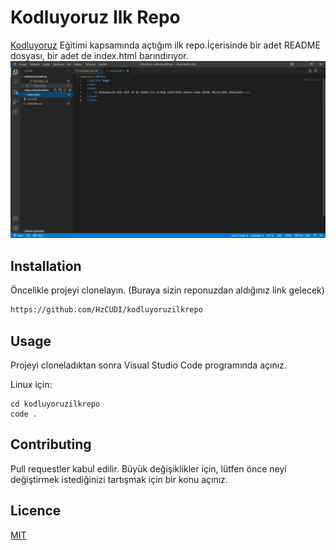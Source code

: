 # Kodluyoruz Ilk Repo

[Kodluyoruz](https://www.kodluyoruz.org/) Eğitimi kapsamında açtığım ilk repo.İçerisinde bir adet README dosyası, bir adet de index.html barındırıyor.
![image](https://github.com/HzCUDI/kodluyoruzilkrepo/blob/main/img/Capture.PNG)

## Installation

Öncelikle projeyi clonelayın. (Buraya sizin reponuzdan aldığınız link gelecek)

```bash
https://github.com/HzCUDI/kodluyoruzilkrepo
```

## Usage

Projeyi cloneladıktan sonra Visual Studio Code programında açınız.

Linux için:

```linux
cd kodluyoruzilkrepo
code .

```

## Contributing

Pull requestler kabul edilir. Büyük değişiklikler için, lütfen önce neyi değiştirmek istediğinizi tartışmak için bir konu açınız.

## Licence

[MIT](https://choosealicense.com/licenses/mit)

